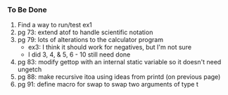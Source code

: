 ### To Be Done

1.  Find a way to run/test ex1 
2.  pg 73: extend atof to handle scientific notation
3.  pg 79: lots of alterations to the calculator program
    - ex3: I think it should work for negatives, but I'm not sure
    - I did 3, 4, & 5, 6 - 10 still need done
4.  pg 83: modify gettop with an internal static variable so it doesn't need ungetch
5.  pg 88: make recursive itoa using ideas from printd (on previous page)
6.  pg 91: define macro for swap to swap two arguments of type t
